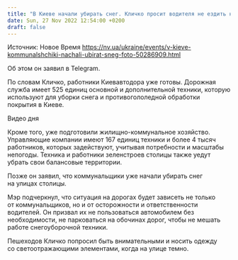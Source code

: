 ```yaml
---
title: "В Киеве начали убирать снег. Кличко просит водителя не ездить на авто без необходимости"
date: Sun, 27 Nov 2022 12:54:00 +0200
draft: false
---
```

Источник: Новое Время https://nv.ua/ukraine/events/v-kieve-kommunalshchiki-nachali-ubirat-sneg-foto-50286909.html


Об этом он заявил в Telegram.

По словам Кличко, работники Киевавтодора уже готовы. Дорожная служба имеет 525 единиц основной и дополнительной техники, которую используют для уборки снега и противогололедной обработки покрытия в Киеве.

 Видео дня   

Кроме того, уже подготовили жилищно-коммунальное хозяйство. Управляющие компании имеют 167 единиц техники и более 4 тысяч работников, которых задействуют, учитывая потребности и масштабы непогоды. Техника и работники зеленстроев столицы также уедут убрать свои балансовые территории.

Позже он заявил, что коммунальщики уже начали убирать снег на улицах столицы.

Мэр подчеркнул, что ситуация на дорогах будет зависеть не только от коммунальщиков, но и от осторожности и ответственности водителей. Он призвал их не пользоваться автомобилем без необходимости, не парковаться на обочинах дорог, чтобы не мешать работе снегоуборочной техники.

Пешеходов Кличко попросил быть внимательными и носить одежду со светоотражающими элементами, когда на улице темно.
